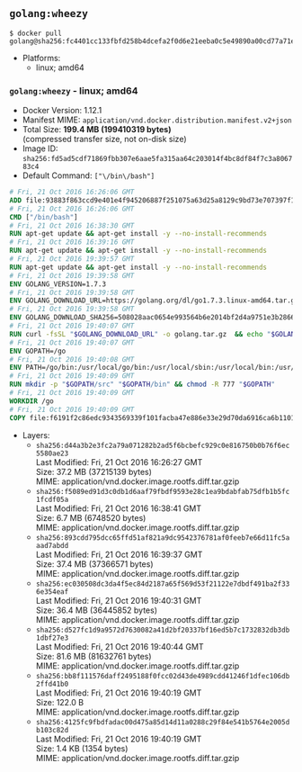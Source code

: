 ## `golang:wheezy`

```console
$ docker pull golang@sha256:fc4401cc133fbfd258b4dcefa2f0d6e21eeba0c5e49890a00cd77a71e146b44d
```

-	Platforms:
	-	linux; amd64

### `golang:wheezy` - linux; amd64

-	Docker Version: 1.12.1
-	Manifest MIME: `application/vnd.docker.distribution.manifest.v2+json`
-	Total Size: **199.4 MB (199410319 bytes)**  
	(compressed transfer size, not on-disk size)
-	Image ID: `sha256:fd5ad5cdf71869fbb307e6aae5fa315aa64c203014f4bc8df84f7c3a806783c4`
-	Default Command: `["\/bin\/bash"]`

```dockerfile
# Fri, 21 Oct 2016 16:26:06 GMT
ADD file:93883f863ccd9e401e4f945206887f251075a63d25a8129c9bd73e707397f109 in / 
# Fri, 21 Oct 2016 16:26:06 GMT
CMD ["/bin/bash"]
# Fri, 21 Oct 2016 16:38:30 GMT
RUN apt-get update && apt-get install -y --no-install-recommends 		ca-certificates 		curl 		wget 	&& rm -rf /var/lib/apt/lists/*
# Fri, 21 Oct 2016 16:39:16 GMT
RUN apt-get update && apt-get install -y --no-install-recommends 		bzr 		git 		mercurial 		openssh-client 		subversion 				procps 	&& rm -rf /var/lib/apt/lists/*
# Fri, 21 Oct 2016 19:39:57 GMT
RUN apt-get update && apt-get install -y --no-install-recommends 		g++ 		gcc 		libc6-dev 		make 		pkg-config 	&& rm -rf /var/lib/apt/lists/*
# Fri, 21 Oct 2016 19:39:58 GMT
ENV GOLANG_VERSION=1.7.3
# Fri, 21 Oct 2016 19:39:58 GMT
ENV GOLANG_DOWNLOAD_URL=https://golang.org/dl/go1.7.3.linux-amd64.tar.gz
# Fri, 21 Oct 2016 19:39:58 GMT
ENV GOLANG_DOWNLOAD_SHA256=508028aac0654e993564b6e2014bf2d4a9751e3b286661b0b0040046cf18028e
# Fri, 21 Oct 2016 19:40:07 GMT
RUN curl -fsSL "$GOLANG_DOWNLOAD_URL" -o golang.tar.gz 	&& echo "$GOLANG_DOWNLOAD_SHA256  golang.tar.gz" | sha256sum -c - 	&& tar -C /usr/local -xzf golang.tar.gz 	&& rm golang.tar.gz
# Fri, 21 Oct 2016 19:40:07 GMT
ENV GOPATH=/go
# Fri, 21 Oct 2016 19:40:08 GMT
ENV PATH=/go/bin:/usr/local/go/bin:/usr/local/sbin:/usr/local/bin:/usr/sbin:/usr/bin:/sbin:/bin
# Fri, 21 Oct 2016 19:40:09 GMT
RUN mkdir -p "$GOPATH/src" "$GOPATH/bin" && chmod -R 777 "$GOPATH"
# Fri, 21 Oct 2016 19:40:09 GMT
WORKDIR /go
# Fri, 21 Oct 2016 19:40:09 GMT
COPY file:f6191f2c86edc9343569339f101facba47e886e33e29d70da6916ca6b1101a53 in /usr/local/bin/ 
```

-	Layers:
	-	`sha256:d44a3b2e3fc2a79a071282b2ad5f6bcbefc929c0e816750b0b76f6ec5580ae23`  
		Last Modified: Fri, 21 Oct 2016 16:26:27 GMT  
		Size: 37.2 MB (37215139 bytes)  
		MIME: application/vnd.docker.image.rootfs.diff.tar.gzip
	-	`sha256:f5089ed91d3c0db1d6aaf79fbdf9593e28c1ea9bdabfab75dfb1b5fc1fcdf05a`  
		Last Modified: Fri, 21 Oct 2016 16:38:41 GMT  
		Size: 6.7 MB (6748520 bytes)  
		MIME: application/vnd.docker.image.rootfs.diff.tar.gzip
	-	`sha256:893cdd795dcc65ffd51af821a9dc9542376781af0feeb7e66d11fc5aaad7abdd`  
		Last Modified: Fri, 21 Oct 2016 16:39:37 GMT  
		Size: 37.4 MB (37366571 bytes)  
		MIME: application/vnd.docker.image.rootfs.diff.tar.gzip
	-	`sha256:ec030508dc3da4f5ec84d2187a65f569d53f21122e7dbdf491ba2f336e354eaf`  
		Last Modified: Fri, 21 Oct 2016 19:40:31 GMT  
		Size: 36.4 MB (36445852 bytes)  
		MIME: application/vnd.docker.image.rootfs.diff.tar.gzip
	-	`sha256:d527fc1d9a9572d7630082a41d2bf20337bf16ed5b7c1732832db3db1dbf27e3`  
		Last Modified: Fri, 21 Oct 2016 19:40:44 GMT  
		Size: 81.6 MB (81632761 bytes)  
		MIME: application/vnd.docker.image.rootfs.diff.tar.gzip
	-	`sha256:bb8f111576daff2495188f0fcc02d43de4989cdd41246f1dfec106db2ffd41b0`  
		Last Modified: Fri, 21 Oct 2016 19:40:19 GMT  
		Size: 122.0 B  
		MIME: application/vnd.docker.image.rootfs.diff.tar.gzip
	-	`sha256:4125fc9fbdfadac00d475a85d14d11a0288c29f84e541b5764e2005db103c82d`  
		Last Modified: Fri, 21 Oct 2016 19:40:19 GMT  
		Size: 1.4 KB (1354 bytes)  
		MIME: application/vnd.docker.image.rootfs.diff.tar.gzip
